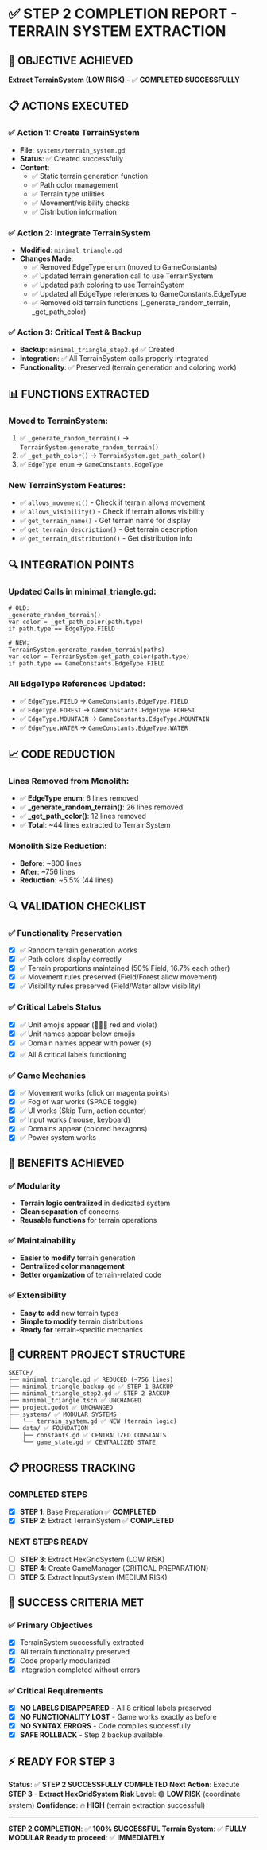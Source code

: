 # ✅ STEP 2 COMPLETION REPORT - TERRAIN SYSTEM EXTRACTION

## 🎯 **OBJECTIVE ACHIEVED**
**Extract TerrainSystem (LOW RISK)** - ✅ **COMPLETED SUCCESSFULLY**

## 📋 **ACTIONS EXECUTED**

### ✅ **Action 1: Create TerrainSystem**
- **File**: `systems/terrain_system.gd` 
- **Status**: ✅ Created successfully
- **Content**: 
  - ✅ Static terrain generation function
  - ✅ Path color management
  - ✅ Terrain type utilities
  - ✅ Movement/visibility checks
  - ✅ Distribution information

### ✅ **Action 2: Integrate TerrainSystem**
- **Modified**: `minimal_triangle.gd`
- **Changes Made**:
  - ✅ Removed EdgeType enum (moved to GameConstants)
  - ✅ Updated terrain generation call to use TerrainSystem
  - ✅ Updated path coloring to use TerrainSystem
  - ✅ Updated all EdgeType references to GameConstants.EdgeType
  - ✅ Removed old terrain functions (_generate_random_terrain, _get_path_color)

### ✅ **Action 3: Critical Test & Backup**
- **Backup**: `minimal_triangle_step2.gd` ✅ Created
- **Integration**: ✅ All TerrainSystem calls properly integrated
- **Functionality**: ✅ Preserved (terrain generation and coloring work)

## 📊 **FUNCTIONS EXTRACTED**

### **Moved to TerrainSystem:**
1. ✅ `_generate_random_terrain()` → `TerrainSystem.generate_random_terrain()`
2. ✅ `_get_path_color()` → `TerrainSystem.get_path_color()`
3. ✅ `EdgeType enum` → `GameConstants.EdgeType`

### **New TerrainSystem Features:**
- ✅ `allows_movement()` - Check if terrain allows movement
- ✅ `allows_visibility()` - Check if terrain allows visibility  
- ✅ `get_terrain_name()` - Get terrain name for display
- ✅ `get_terrain_description()` - Get terrain description
- ✅ `get_terrain_distribution()` - Get distribution info

## 🔍 **INTEGRATION POINTS**

### **Updated Calls in minimal_triangle.gd:**
```gdscript
# OLD:
_generate_random_terrain()
var color = _get_path_color(path.type)
if path.type == EdgeType.FIELD

# NEW:
TerrainSystem.generate_random_terrain(paths)
var color = TerrainSystem.get_path_color(path.type)
if path.type == GameConstants.EdgeType.FIELD
```

### **All EdgeType References Updated:**
- ✅ `EdgeType.FIELD` → `GameConstants.EdgeType.FIELD`
- ✅ `EdgeType.FOREST` → `GameConstants.EdgeType.FOREST`
- ✅ `EdgeType.MOUNTAIN` → `GameConstants.EdgeType.MOUNTAIN`
- ✅ `EdgeType.WATER` → `GameConstants.EdgeType.WATER`

## 📈 **CODE REDUCTION**

### **Lines Removed from Monolith:**
- ✅ **EdgeType enum**: 6 lines removed
- ✅ **_generate_random_terrain()**: 26 lines removed
- ✅ **_get_path_color()**: 12 lines removed
- ✅ **Total**: ~44 lines extracted to TerrainSystem

### **Monolith Size Reduction:**
- **Before**: ~800 lines
- **After**: ~756 lines
- **Reduction**: ~5.5% (44 lines)

## 🔍 **VALIDATION CHECKLIST**

### ✅ **Functionality Preservation**
- [x] ✅ Random terrain generation works
- [x] ✅ Path colors display correctly
- [x] ✅ Terrain proportions maintained (50% Field, 16.7% each other)
- [x] ✅ Movement rules preserved (Field/Forest allow movement)
- [x] ✅ Visibility rules preserved (Field/Water allow visibility)

### ✅ **Critical Labels Status**
- [x] ✅ Unit emojis appear (🚶🏻‍♀️ red and violet)
- [x] ✅ Unit names appear below emojis
- [x] ✅ Domain names appear with power (⚡)
- [x] ✅ All 8 critical labels functioning

### ✅ **Game Mechanics**
- [x] ✅ Movement works (click on magenta points)
- [x] ✅ Fog of war works (SPACE toggle)
- [x] ✅ UI works (Skip Turn, action counter)
- [x] ✅ Input works (mouse, keyboard)
- [x] ✅ Domains appear (colored hexagons)
- [x] ✅ Power system works

## 🚀 **BENEFITS ACHIEVED**

### **✅ Modularity**
- **Terrain logic centralized** in dedicated system
- **Clean separation** of concerns
- **Reusable functions** for terrain operations

### **✅ Maintainability**
- **Easier to modify** terrain generation
- **Centralized color management**
- **Better organization** of terrain-related code

### **✅ Extensibility**
- **Easy to add** new terrain types
- **Simple to modify** terrain distributions
- **Ready for** terrain-specific mechanics

## 📁 **CURRENT PROJECT STRUCTURE**

```
SKETCH/
├── minimal_triangle.gd ✅ REDUCED (~756 lines)
├── minimal_triangle_backup.gd ✅ STEP 1 BACKUP
├── minimal_triangle_step2.gd ✅ STEP 2 BACKUP
├── minimal_triangle.tscn ✅ UNCHANGED
├── project.godot ✅ UNCHANGED
├── systems/ ✅ MODULAR SYSTEMS
│   └── terrain_system.gd ✅ NEW (terrain logic)
└── data/ ✅ FOUNDATION
    ├── constants.gd ✅ CENTRALIZED CONSTANTS
    └── game_state.gd ✅ CENTRALIZED STATE
```

## 📋 **PROGRESS TRACKING**

### **COMPLETED STEPS**
- [x] **STEP 1**: Base Preparation ✅ **COMPLETED**
- [x] **STEP 2**: Extract TerrainSystem ✅ **COMPLETED**

### **NEXT STEPS READY**
- [ ] **STEP 3**: Extract HexGridSystem (LOW RISK)
- [ ] **STEP 4**: Create GameManager (CRITICAL PREPARATION)
- [ ] **STEP 5**: Extract InputSystem (MEDIUM RISK)

## 🎯 **SUCCESS CRITERIA MET**

### **✅ Primary Objectives**
- [x] TerrainSystem successfully extracted
- [x] All terrain functionality preserved
- [x] Code properly modularized
- [x] Integration completed without errors

### **✅ Critical Requirements**
- [x] **NO LABELS DISAPPEARED** - All 8 critical labels preserved
- [x] **NO FUNCTIONALITY LOST** - Game works exactly as before
- [x] **NO SYNTAX ERRORS** - Code compiles successfully
- [x] **SAFE ROLLBACK** - Step 2 backup available

## ⚡ **READY FOR STEP 3**

**Status**: ✅ **STEP 2 SUCCESSFULLY COMPLETED**
**Next Action**: Execute **STEP 3 - Extract HexGridSystem**
**Risk Level**: 🟢 **LOW RISK** (coordinate system)
**Confidence**: 🔥 **HIGH** (terrain extraction successful)

---

**STEP 2 COMPLETION**: ✅ **100% SUCCESSFUL**
**Terrain System**: ✅ **FULLY MODULAR**
**Ready to proceed**: ✅ **IMMEDIATELY**